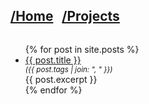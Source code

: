 <h2 style="display: inline-block"><a href="/">/Home</a></h2>
<h2 style="display: inline-block; margin-left: 10px"><a href="/projects">/Projects</a></h2>
<ul>
  {% for post in site.posts %}
    <li>
      <a href="{{ post.url }}">{{ post.title }}</a>
      <small style="display: block; font-style: italic">
        ({{ post.tags | join: ", " }})
      </small>
      <div>{{ post.excerpt }}</div>
    </li>
  {% endfor %}
</ul>
